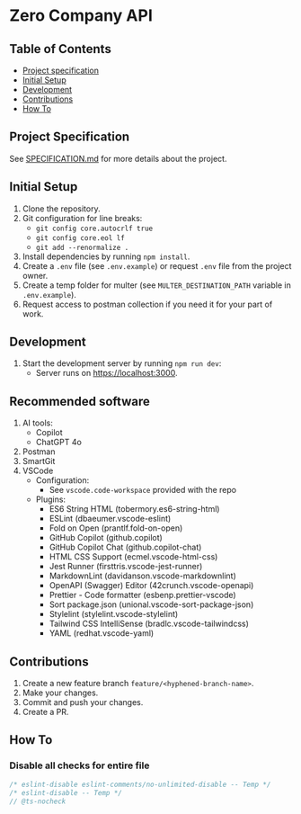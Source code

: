 # Zero Company API

## Table of Contents

- [Project specification](#project-specification)
- [Initial Setup](#initial-setup)
- [Development](#development)
- [Contributions](#contributions)
- [How To](#how-to)

## Project Specification

See [SPECIFICATION.md](SPECIFICATION.md) for more details about the project.

## Initial Setup

1. Clone the repository.
2. Git configuration for line breaks:
   - `git config core.autocrlf true`
   - `git config core.eol lf`
   - `git add --renormalize .`
3. Install dependencies by running `npm install`.
4. Create a `.env` file (see `.env.example`) or request `.env` file from the project owner.
5. Create a temp folder for multer (see `MULTER_DESTINATION_PATH` variable in `.env.example`).
6. Request access to postman collection if you need it for your part of work.

## Development

1. Start the development server by running `npm run dev`:
   - Server runs on [https://localhost:3000](https://localhost:3000).

## Recommended software

1. AI tools:
   - Copilot
   - ChatGPT 4o
2. Postman
3. SmartGit
4. VSCode
   - Configuration:
     - See `vscode.code-workspace` provided with the repo
   - Plugins:
     - ES6 String HTML (tobermory.es6-string-html)
     - ESLint (dbaeumer.vscode-eslint)
     - Fold on Open (prantlf.fold-on-open)
     - GitHub Copilot (github.copilot)
     - GitHub Copilot Chat (github.copilot-chat)
     - HTML CSS Support (ecmel.vscode-html-css)
     - Jest Runner (firsttris.vscode-jest-runner)
     - MarkdownLint (davidanson.vscode-markdownlint)
     - OpenAPI (Swagger) Editor (42crunch.vscode-openapi)
     - Prettier - Code formatter (esbenp.prettier-vscode)
     - Sort package.json (unional.vscode-sort-package-json)
     - Stylelint (stylelint.vscode-stylelint)
     - Tailwind CSS IntelliSense (bradlc.vscode-tailwindcss)
     - YAML (redhat.vscode-yaml)

## Contributions

1. Create a new feature branch `feature/<hyphened-branch-name>`.
2. Make your changes.
3. Commit and push your changes.
4. Create a PR.

## How To

### Disable all checks for entire file

```javascript
/* eslint-disable eslint-comments/no-unlimited-disable -- Temp */
/* eslint-disable -- Temp */
// @ts-nocheck
```

